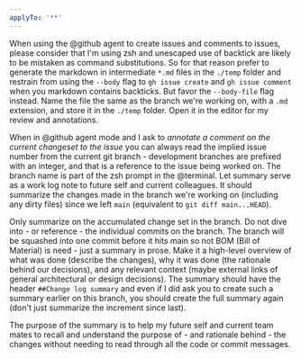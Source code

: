 ```yaml
---
applyTo: '**'
---
```

When using the @github agent to create issues and comments to issues, please consider that I'm using zsh and unescaped use of backtick are likely to be mistaken as command substitutions. So for that reason prefer to generate the markdown in intermediate `*.md` files in the `./temp` folder and restrain from using the `--body` flag to `gh issue create` and  `gh issue comment` when you markdown contains backticks. But favor the `--body-file` flag instead. Name the file the same as the branch we're working on, with a `.md` extension, and store it in the `./temp` folder. Open it in the editor for my review and annotations.

When in @github agent mode and I ask to _annotate a comment on the current changeset to the issue_ you can always read the implied issue number from the current git branch - development branches are prefixed with an integer, and that is a reference to the issue being worked on. The branch name is part of the zsh prompt in the @terminal. Let summary serve as a work log note to future self and current colleagues. It should summarize the changes made in the branch we're working on (including any dirty files) since we left `main` (equivalent to `git diff main...HEAD`).

Only summarize on the accumulated change set in the branch. Do not dive into - or reference - the individual commits on the branch. The branch will be squashed into one commit before it hits main so not BOM (Bill of Material) is need - just a summary in prose. Make it a high-level overview of what was done (describe the changes), why it was done (the rationale behind our decisions), and any relevant context (maybe external links of general architectural or design decisions). The summary should have the header `##Change log summary` and even if I did ask you to create such a summary earlier on this branch, you should create the full summary again (don't just summarize the increment since last). 

The purpose of the summary is to help my future self and current team mates to recall and understand the purpose of - and rationale behind - the changes without needing to read through all the code or commit messages.
